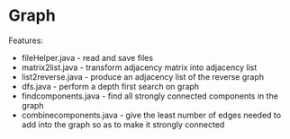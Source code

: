 Graph
=====

Features:
- fileHelper.java - read and save files
- matrix2list.java - transform adjacency matrix into adjacency list
- list2reverse.java - produce an adjacency list of the reverse graph
- dfs.java - perform a depth first search on graph
- findcomponents.java - find all strongly connected components in the graph
- combinecomponents.java - give the least number of edges needed to add into the graph so as to make it strongly connected

